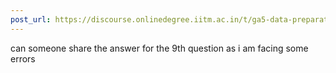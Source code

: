 ```yaml
---
post_url: https://discourse.onlinedegree.iitm.ac.in/t/ga5-data-preparation-discussion-thread-tds-jan-2025/166576/67
---
```

can someone share the answer for the 9th question as i am facing some errors